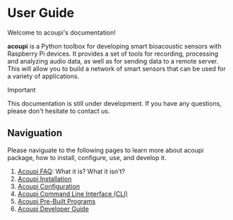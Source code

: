 # User Guide

Welcome to acoupi's documentation!

**acoupi** is a Python toolbox for developing smart bioacoustic sensors with Raspberry Pi devices. It provides a set of tools for recording, processing and analyzing audio data, as well as for sending data to a remote server. This will allow you to build a network of smart sensors that can be used for a variety of applications.

>[!IMPORTANT]
This documentation is still under development. If you have any questions, please don't hesitate to contact us. 

## Naviguation
Please naviguate to the following pages to learn more about acoupi package, how to install, configure, use, and develop it.

1. [Acoupi FAQ](/docs/user_guide/faq.md): What it is? What it isn't? 
2. [Acoupi Installation](/docs/user_guide/installation.md) 
3. [Acoupi Configuration](/docs/user_guide/configurations.md)
4. [Acoupi Command Line Interface (CLI)](/docs/user_guide/cli.md)
5. [Acoupi Pre-Built Programs](/docs/user_guide/programs.md)
6. [Acoupi Developer Guide](/docs/developer_guide/)